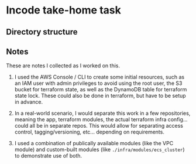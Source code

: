# Incode take-home task

## Directory structure

## Notes

These are notes I collected as I worked on this.

1. I used the AWS Console / CLI to create some initial resources, such as an IAM user with admin privileges to avoid using the root user, the S3 bucket for terraform state, as well as the DynamoDB table for terraform state lock. These could also be done in terraform, but have to be setup in advance.

2. In a real-world scenario, I would separate this work in a few repositories, meaning the app, terraform modules, the actual terraform infra config... could all be in separate repos. This would allow for separating access control, tagging/versioning, etc... depending on requirements.

3. I used a combination of publically available modules (like the VPC module) and custom-built modules (like `./infra/modules/ecs_cluster`) to demonstrate use of both.